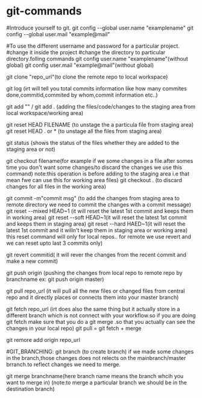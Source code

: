 # git-commands

#Introduce yourself to git.
git config --global user.name "examplename"
git config --global user.mail "example@mail"

#To use the different username and password for a particular project.
#change it inside the project
 #change the directory to particular directory.folling commands
git config user.name "examplename"(without global)
git config user.mail "example@mail"(without global)

git clone "repo_url"(to clone the remote repo to local workspace)

git log (irt will tell you total commits information like how many commites done,commitid,commited by whom,commit information etc..)

git add "<filename>" / git add . (adding the files/code/changes to the staging area from local workspace/working area)
 
git reset HEAD FILENAME (to unstage the  a particula file from staging area)
git reset HEAD . or * (to unstage all  the files from staging area)

git status (shows the status of the files whether they are added to the staging area or not)

git checkout filename(for example if we some changes in a file.after somes time you don't want some changes/to discard the changes we use this command)
note:this operation is before adding to the staging area i.e that mean fwe can use this for working area files)
git checkout . (to discard changes for all files in the working area)

 
git commit -m"commit msg" (to add the changes from staging area to remote directory we need to commit the changes with a commit message)
git reset --mixed HEAD~1 (it will reset the latest 1st commit and keeps them in working area)
git reset --soft  HEAD~1(it will reset the latest 1st commit and keeps them in staging area)
git reset --hard HAED~1(it will reset the latest 1st commit and it willn't keep them in staging area or working area)
this reset command will only for local repos.. for remote we use revert and we can reset upto last 3 commits only)

git revert commitid( it will rever the changes from the recent commit and make a new commit)

git push origin <branch name> (pushing the changes from local repo to remote repo by branchname ex: git push origin master)
 
git pull repo_url (it will pull all the new files or changed files from central repo and it directly places or connects them into your master branch)

git fetch repo_url (irt does also the same thing but it actually store in a different branch which is not connect with your workflow.so if you are doing git fetch make sure that you do a git merge .so that you actually can see the changes in your local repo)
git pull = git fetch + merge

git remore add origin repo_url

#GIT_BRANCHING:
git branch <branchname> (to create branch)
 if we made some changes in the branch,those changes does not relects on the mainbranch/master brranch.to reflect changes we need to merge.
 
git merge branchname(here branch name means the branch whcih you want to merge in)
(note:to merge a particular branch we should be in the destination branch)




